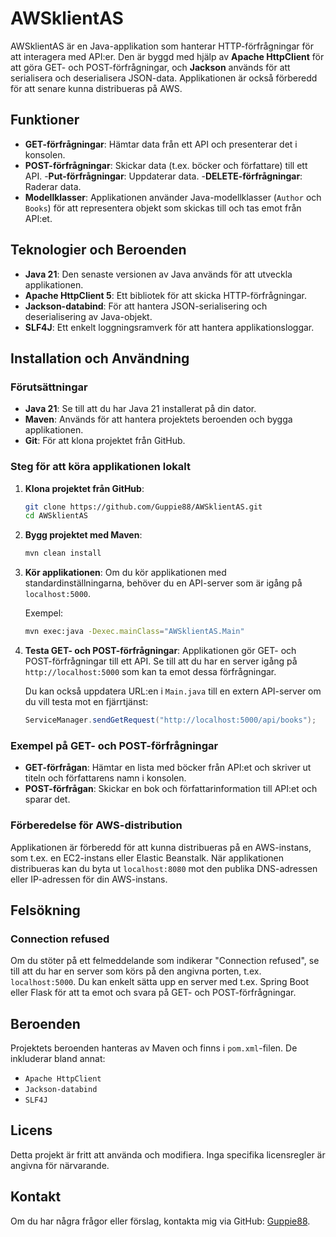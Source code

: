 # AWSklientAS

AWSklientAS är en Java-applikation som hanterar HTTP-förfrågningar för att interagera med API:er. Den är byggd med hjälp av **Apache HttpClient** för att göra GET- och POST-förfrågningar, och **Jackson** används för att serialisera och deserialisera JSON-data. Applikationen är också förberedd för att senare kunna distribueras på AWS.

## Funktioner

- **GET-förfrågningar**: Hämtar data från ett API och presenterar det i konsolen.
- **POST-förfrågningar**: Skickar data (t.ex. böcker och författare) till ett API.
-**Put-förfrågningar**:
Uppdaterar data.
-**DELETE-förfrågningar**:
Raderar data.
- **Modellklasser**: Applikationen använder Java-modellklasser (`Author` och `Books`) för att representera objekt som skickas till och tas emot från API:et.

## Teknologier och Beroenden

- **Java 21**: Den senaste versionen av Java används för att utveckla applikationen.
- **Apache HttpClient 5**: Ett bibliotek för att skicka HTTP-förfrågningar.
- **Jackson-databind**: För att hantera JSON-serialisering och deserialisering av Java-objekt.
- **SLF4J**: Ett enkelt loggningsramverk för att hantera applikationsloggar.

## Installation och Användning

### Förutsättningar

- **Java 21**: Se till att du har Java 21 installerat på din dator.
- **Maven**: Används för att hantera projektets beroenden och bygga applikationen.
- **Git**: För att klona projektet från GitHub.

### Steg för att köra applikationen lokalt

1. **Klona projektet från GitHub**:
    ```bash
    git clone https://github.com/Guppie88/AWSklientAS.git
    cd AWSklientAS
    ```

2. **Bygg projektet med Maven**:
    ```bash
    mvn clean install
    ```

3. **Kör applikationen**:
    Om du kör applikationen med standardinställningarna, behöver du en API-server som är igång på `localhost:5000`.

    Exempel:
    ```bash
    mvn exec:java -Dexec.mainClass="AWSklientAS.Main"
    ```

4. **Testa GET- och POST-förfrågningar**:
    Applikationen gör GET- och POST-förfrågningar till ett API. Se till att du har en server igång på `http://localhost:5000` som kan ta emot dessa förfrågningar.

    Du kan också uppdatera URL:en i `Main.java` till en extern API-server om du vill testa mot en fjärrtjänst:
    ```java
    ServiceManager.sendGetRequest("http://localhost:5000/api/books");
    ```

### Exempel på GET- och POST-förfrågningar

- **GET-förfrågan**: Hämtar en lista med böcker från API:et och skriver ut titeln och författarens namn i konsolen.
- **POST-förfrågan**: Skickar en bok och författarinformation till API:et och sparar det.

### Förberedelse för AWS-distribution

Applikationen är förberedd för att kunna distribueras på en AWS-instans, som t.ex. en EC2-instans eller Elastic Beanstalk. När applikationen distribueras kan du byta ut `localhost:8080` mot den publika DNS-adressen eller IP-adressen för din AWS-instans.

## Felsökning

### Connection refused

Om du stöter på ett felmeddelande som indikerar "Connection refused", se till att du har en server som körs på den angivna porten, t.ex. `localhost:5000`. Du kan enkelt sätta upp en server med t.ex. Spring Boot eller Flask för att ta emot och svara på GET- och POST-förfrågningar.

## Beroenden

Projektets beroenden hanteras av Maven och finns i `pom.xml`-filen. De inkluderar bland annat:
- `Apache HttpClient`
- `Jackson-databind`
- `SLF4J`

## Licens

Detta projekt är fritt att använda och modifiera. Inga specifika licensregler är angivna för närvarande.

## Kontakt

Om du har några frågor eller förslag, kontakta mig via GitHub: [Guppie88](https://github.com/Guppie88).
